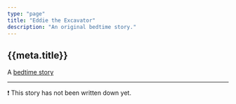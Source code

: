 ```yaml
---
type: "page"
title: "Eddie the Excavator"
description: "An original bedtime story."
---
```


## {{meta.title}}

A [bedtime story](/bedtime-stories)

---

:exclamation: This story has not been written down yet.

<!-- Once upon a time...

The end. -->